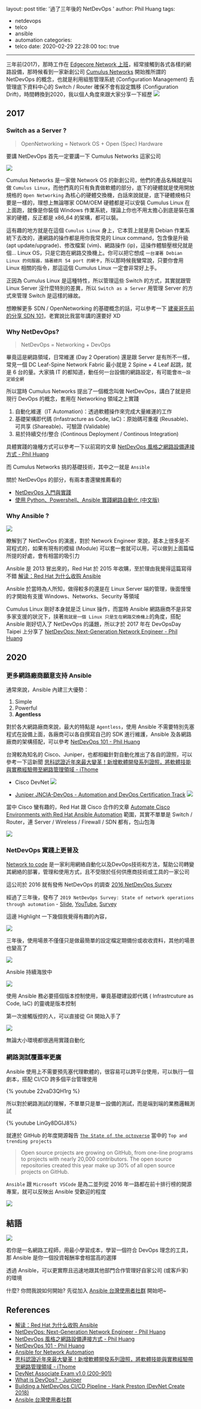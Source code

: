 layout: post
title: '過了三年後的 NetDevOps '
author: Phil Huang
tags:
  - netdevops
  - telco
  - ansible
  - automation
categories:
  - telco
date: 2020-02-29 22:28:00
toc: true
---
三年前(2017)，那時工作在 [Edgecore Network 上班][1]，經常接觸到各式各樣的網路設備，那時候看到一家新創公司 [Cumulus Networks][3] 開始推所謂的 NetDevOps 的概念，也就是利用組態管理系統 (Configuration Management) 去管理底下資料中心的 Switch / Router 確保不會有設定飄移 (Configuration Drift)，時間轉換到2020，我以個人角度來跟大家分享一下經歷
![](/images/netdevops-overview.png)

<!--more-->

## 2017
### Switch as a Server ?

> OpenNetworking = Network OS + Open (Spec) Hardware

要講 NetDevOps 首先一定要講一下 Cumulus Networks 這家公司

![](https://static.cumulusnetworks.com/static/images/shared/cumulus-og@2x.1e8aac69c04e.png)

Cumulus Networks 是一家做 Network OS 的新創公司，他們的產品名稱就是叫做 `Cumulus Linux`，而他們真的只有負責做軟體的部分，底下的硬體就是使用開放規格的 `Open Networking` 為核心的硬體交換機，白話來說就是，底下硬體規格只要是一樣的，理想上無論哪家 ODM/OEM 硬體都是可以安裝 Cumulus Linux 在上面跑，就像是你裝個 Windows 作業系統，理論上你也不用太擔心到底是裝在誰家的硬體，反正都是 x86_64 的架構，都可以裝。

這有趣的地方就是在這個 `Cumulus Linux` 身上，它本質上就是用 Debian 作業系統下去改的，連網路的操作都是用你我常見的 Linux command，包含像是升級 (apt update/upgrade)、修改檔案 (vim)、網路操作 (ip)，這操作體驗壓根兒就是個... Linux OS，只是它跑在網路交換機上。你可以把它想成 `一台灌著 Debian Linux 的伺服器，插著總共 54 port 的網卡`，所以那時候我蠻常說，只要你會用 Linux 相關的指令，那這這個 Cumulus Linux 一定會非常好上手。

正因為 Cumulus Linux 是這種特性，所以管理這些 Switch 的方式，其實就跟管 Linux Server 沒什麼特別的差異，所以 `Switch as a Server` 用管理 Server 的方式來管理 Switch 是這樣的緣故。

想瞭解更多 SDN / OpenNetworking 的基礎概念的話，可以參考一下 [建豪哥先前的分享 SDN 101][4]，老實說比我當年講的還要好 XD


### Why NetDevOps?

> NetDevOps = Networking + DevOps

畢竟這是網路領域，日常維運 (Day 2 Operation) 還是跟 Server 是有所不一樣，常見一個 DC Leaf-Spine Network Fabric 最小就是 2 Spine + 4 Leaf 起跳，就是 6 台的量。大家搞 IT 的都知道，動任何一台設備的網路設定，有可能會`改一設定毀全網`

所以當時 Cumulus Networks 提出了一個概念叫做 NetDevOps，講白了就是把現行 DevOps 的概念，套用在 Networking 領域之上實踐

1. 自動化維運（IT Automation)：透過軟體操作來完成大量維運的工作
2. 基礎架構即代碼 (Infastracture as Code, IaC)：原始碼可重複 (Reusable)、可共享 (Shareable)、可驗證 (Validable)
3. 易於持續交付/整合 (Continous Deployment / Continous Integration)

具體實踐的幾種方式可以參考一下以前寫的文章 [NetDevOps 風格之網路設備連接方式 - Phil Huang][8]

而 Cumulus Networks 挑的基礎技術，其中之一就是 `Ansible`

關於 NetDevOps 的部分，有兩本書還蠻推薦看的
- [NetDevOps 入門與實踐][6]
- [使用 Python、Powershell、Ansible 實踐網路自動化 (中文版)][7]


### Why Ansible ?

![](/images/ansible-logo.png)

瞭解到了 NetDevOps 的演進，對於 Network Engineer 來說，基本上很多是不寫程式的，如果有現有的模組 (Module) 可以套一套就可以用，可以做到上面篇幅所提的好處，會有相當的吸引力

Ansible 是 2013 冒出來的，Red Hat 於 2015 年收購，至於理由我覺得這篇寫得不錯 [解读：Red Hat 为什么收购 Ansible][5]

Ansible 於當時為人所知，做得較多的還是在 Linux Server 端的管理，後面慢慢的才開始有支援 Windows、Networks、Security 等領域

Cumulus Linux 剛好本身就是泛 Linux 操作，而當時 Ansible 網路廠商不是非常多家支援的狀況下，挟著`我就是一個 Linux 只是生在網路交換機上`的角度，搭配 Ansible 剛好切入了 NetDevOps 的議題，所以才於 2017 年在 DevOpsDay Taipei 上分享了 [NetDevOps: Next-Generation Network Engineer - Phil Huang][2]


## 2020

### 更多網路廠商願意支持 Ansible

通常來說，Ansible 內建三大優勢：

1. Simple
2. Powerful
3. **Agentless**

對於各大網路廠商來說，最大的特點是 `Agentless`，使用 Ansible 不需要特別先塞程式在設備上面，各廠商可以各自撰寫自己的 SDK 進行維護，Ansible 及各網路廠商的架構搭配，可以參考 [NetDevOps 101 - Phil Huang][9]

台灣較為知名的 Cisco、Juniper，也都相繼針對自動化推出了各自的證照，可以參考一下這新聞 [思科認證近年來最大變革！新增軟體開發系列證照，將軟體技能與實務經驗帶至網路管理領域 - iThome][11]

- Cisco DevNet
![](/images/netdevops-ansible.png)

- [Juniper JNCIA-DevOps - Automation and DevOps Certification Track][13]
![](https://www.junipercertified.com/wp-content/uploads/2019/01/JNCIA-DevOps.png)


當中 Cisco 蠻有趣的，Red Hat 跟 Cisco 合作的文章 [Automate Cisco Environments with Red Hat Ansible Automation][21] 範圍，其實不單單是 Switch / Router，連 Server / Wireless / Firewall / SDN 都有，包山包海

![](/images/netdevops-cisco.png)

### NetDevOps 實踐上更普及

[Network to code][17] 是一家利用網絡自動化以及DevOps技術和方法，幫助公司轉變其網絡的部署，管理和使用方式，且不受限於任何供應商技術或工具的一家公司

這公司於 2016 就有發佈 NetDevOps 的調查 [2016 NetDevOps Survey][18]

經過了三年後，發布了 `2019 NetDevOps Survey: State of network operations through automation` - [Slide][14], [YouTube][15], [Survey][16]


這邊 Highlight 一下幾個我覺得有趣的內容，

![](https://dgarros.github.io/netdevops-survey/graphs/png/netdevops_survey_operation-automated_compare.png)

三年後，使用場景不僅僅只是做最簡單的設定檔定期備份或收收資料，其他的場景也變高了

![](https://dgarros.github.io/netdevops-survey/graphs/png/netdevops_survey_config-gen-deploy_compare.png)

Ansible 持續海放中

![](https://dgarros.github.io/netdevops-survey/graphs/png/netdevops_survey_2019_trend-tools_stack.png)

使用 Ansible 務必要搭個版本控制使用，畢竟基礎建設即代碼 ( Infrastrcuture as Code, IaC) 的靈魂是版本控制

第一次接觸版控的人，可以直接從 Git 開始入手了

![](https://dgarros.github.io/netdevops-survey/graphs/png/netdevops_survey_2019_env-nbr-devices_bar.png)

無論大小環境都很適用實踐自動化

### 網路測試覆蓋率更廣

Ansible 使用上不需要預先塞代理軟體的，很容易可以跨平台使用，可以執行一個劇本，搭配 CI/CD 跨多個平台管理使用

{% youtube 22vaD3QH1rg %}

所以對於網路測試的理解，不單單只是單一設備的測試，而是端到端的業務邏輯測試

{% youtube LinGy8DGIJ8%}

就連於 GitHub 的年度開源報告 [`The State of the octoverse`][23] 當中的 `Top and trending projects`

> Open source projects are growing on GitHub, from one-line programs to projects with nearly 20,000 contributors. The open source repositories created this year make up 30% of all open source projects on GitHub.﻿

`Ansible` 跟 `Microsoft VSCode` 是為二並列從 2016 年一路都在前十排行榜的開源專案，就可以反映出 Ansible 受歡迎的程度

![](/images/github-trending.png)

## 結語

![](/images/netdevops-baby.jpeg)

若你是一名網路工程師，用最小學習成本，學習一個符合 DevOps 理念的工具，那 Ansible 是你一個投資報酬率會相當高的選擇

透過 Ansible，可以更實際且迅速地跟其他部門合作管理好自家公司 (或客戶家) 的環境

什麼? 你問我說如何開始? 先從加入 [Ansible 台灣使用者社群][22] 開始吧~

## References
- [解读：Red Hat 为什么收购 Ansible][5]
- [NetDevOps: Next-Generation Network Engineer - Phil Huang][2]
- [NetDevOps 風格之網路設備連接方式 - Phil Huang][8]
- [NetDevOps 101 - Phil Huang][9]
- [Ansible for Network Automation][10]
- [思科認證近年來最大變革！新增軟體開發系列證照，將軟體技能與實務經驗帶至網路管理領域 - iThome][11]
- [DevNet Associate Exam v1.0 (200-901)][12]
- [What is DevOps? - Juniper][13]
- [Building a NetDevOps CI/CD Pipeline - Hank Preston (DevNet Create 2018)][14]
- [Ansible 台灣使用者社群][22]

[1]: https://blog.pichuang.com.tw/about/

[2]: https://speakerdeck.com/pichuang/netdevops-next-generation-network-engineer
[3]: https://cumulusnetworks.com/
[4]: https://drive.google.com/file/d/1aYUoVzlJi-LgNnFFfWbpMzFtmQpyf3B1/view
[5]: https://www.infoq.cn/article/2015/10/Red-Hat-DevOps
[6]: https://www.tenlong.com.tw/products/9787111599098?list_name=srh
[7]: https://www.tenlong.com.tw/products/9789865020484?list_name=srh
[8]: https://blog.pichuang.com.tw/20180825-netdevops/
[9]: https://speakerdeck.com/pichuang/netdevops-101?slide=7
[10]: https://docs.ansible.com/ansible/latest/network/index.html
[11]: https://ithome.com.tw/news/131227
[12]: https://developer.cisco.com/certification/exam-topic-associate/
[13]: https://www.juniper.net/us/en/training/certification/certification-tracks/devops?tab=jnciadevops
[14]: https://storage.googleapis.com/site-media-prod/meetings/NANOG78/2108/20200212_Garros_Netdevops_Survey__v1.pdf
[15]: https://www.youtube.com/watch?v=1DhDGEvLQ8Q&feature=youtu.be
[16]: https://dgarros.github.io/netdevops-survey/reports/2019
[17]: https://www.networktocode.com/
[18]: https://dgarros.github.io/netdevops-survey/reports/2016
[19]: https://www.youtube.com/watch?v=22vaD3QH1rg
[20]: https://www.youtube.com/watch?v=LinGy8DGIJ8
[21]: https://www.ansible.com/hubfs/pdf/ansible-automate-cisco-environments.pdf?hsLang=en-us
[22]: https://ansible.tw/#!index.md
[23]: https://octoverse.github.com/